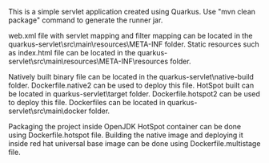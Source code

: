 This is a simple servlet application created using Quarkus.
Use "mvn clean package" command to generate the runner jar.

web.xml file with servlet mapping and filter mapping can be located in the quarkus-servlet\src\main\resources\META-INF folder.
Static resources such as index.html file can be located in the quarkus-servlet\src\main\resources\META-INF\resources folder.

Natively built binary file can be located in the quarkus-servlet\native-build folder. Dockerfile.native2 can be used to deploy this file.
HotSpot built can be located in quarkus-servlet\target folder. Dockerfile.hotspot2 can be used to deploy this file.
Dockerfiles can be located in quarkus-servlet\src\main\docker folder. 

Packaging the project inside OpenJDK HotSpot container can be done using Dockerfile.hotspot file.
Building the native image and deploying it inside red hat universal base image can be done using Dockerfile.multistage file.




